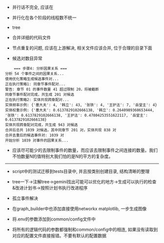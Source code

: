 - 并行话不完全, 应该在
- 并行化在各个阶段的线程数不统一
- tree
- 合并详细的代码文件

- 节点重复的问题, 应该在上游解决, 相关文件应该合并, 位于合理的目录下面
- 候选对数目异常
```
    === 步骤4: 分析因果关系 ===
分析 54 个事件之间的因果关系...
使用优化策略生成候选事件对...
正在执行策略1: 同章节事件配对...
警告: 章节 01 的事件数量 41 超过限制 20，将被截断
同章节事件配对完成，共生成 201 对候选
正在执行策略2: 实体共现跨章配对...
实体频率示例: {'墨大夫': 4, '韩立': 43, '张铁': 4, '王护法': 7, '岳堂主': 4}
实体权重示例: {'墨大夫': 0.6137829102666138, '韩立': 0.2640989360653444, '张铁': 0.6137829102666138, '王护法': 0.47804253551622117, '岳堂主': 0.6137829102666138}
实体共现跨章配对完成，共生成 943 对候选
合并后总共 1039 对候选，其中同章节 201 对，实体共现 838 对
合并去重后的候选事件对: 1039 对
开始分析 1039 对事件的因果关系...
```


- 应该尽可能少的去限制事件的数量，而应该去限制事件之间连接的数量。我们不怕数量N的值特别大我们怕的是N的平方的复杂度。

----
- script中的测试迁移到tests目录中, 并且按类别创建目录, 结构清晰的整理

- tree一下->注解tree->gemini找出可能可以优化的地方->生成可以执行的检查&改进计划书->按照计划书执行改进程序

- 孤立事件解决

- 在graph_builder中也添加直接使用networkx matplotlib, 一步生成图像

- 将.env的参数添加到common/config文件中

- 将所有的逻辑代码的参数都强制和common/config中的相连, 如果没有读取到对应的配置文件直接报错。不要有默认的配置数据


